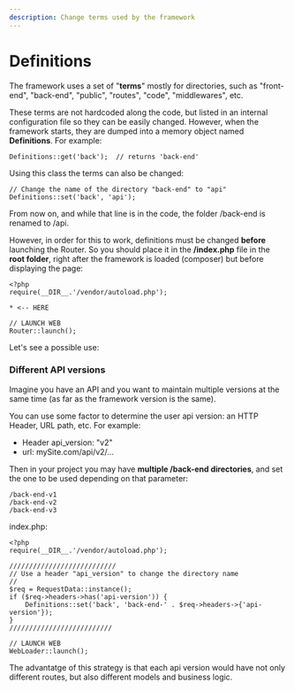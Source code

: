 ```yaml
---
description: Change terms used by the framework
---
```


# Definitions

The framework uses a set of "**terms**" mostly for directories, such as "front-end", "back-end", "public", "routes", "code", "middlewares", etc.

These terms are not hardcoded along the code, but listed in an internal configuration file so they can be easily changed. However, when the framework starts, they are dumped into a memory object named **Definitions**. For example:

```
Definitions::get('back');  // returns 'back-end'
```

Using this class the terms can also be changed:

```
// Change the name of the directory "back-end" to "api"
Definitions::set('back', 'api');
```

From now on, and while that line is in the code, the folder /back-end is renamed to /api.

However, in order for this to work, definitions must be changed **before** launching the Router. So you should place it in the **/index.php** file in the **root folder**, right after the framework is loaded (composer) but before displaying the page:

```
<?php 
require(__DIR__.'/vendor/autoload.php');

* <-- HERE

// LAUNCH WEB
Router::launch();
```

Let's see a possible use:

### Different API versions

Imagine you have an API and you want to maintain multiple versions at the same time (as far as the framework version is the same).

You can use some factor to determine the user api version: an HTTP Header, URL path, etc. For example:

* Header api\_version: "v2"
* url:  mySite.com/api/v2/...

Then in your project you may have **multiple /back-end directories**, and set the one to be used depending on that parameter:

```
/back-end-v1
/back-end-v2
/back-end-v3
```

index.php:

```
<?php 
require(__DIR__.'/vendor/autoload.php');

///////////////////////////
// Use a header "api_version" to change the directory name
//
$req = RequestData::instance();
if ($req->headers->has('api-version')) {
    Definitions::set('back', 'back-end-' . $req->headers->{'api-version'});
}
//////////////////////////

// LAUNCH WEB
WebLoader::launch();
```

The advantatge of this strategy is that each api version would have not only different routes, but also different models and business logic.
